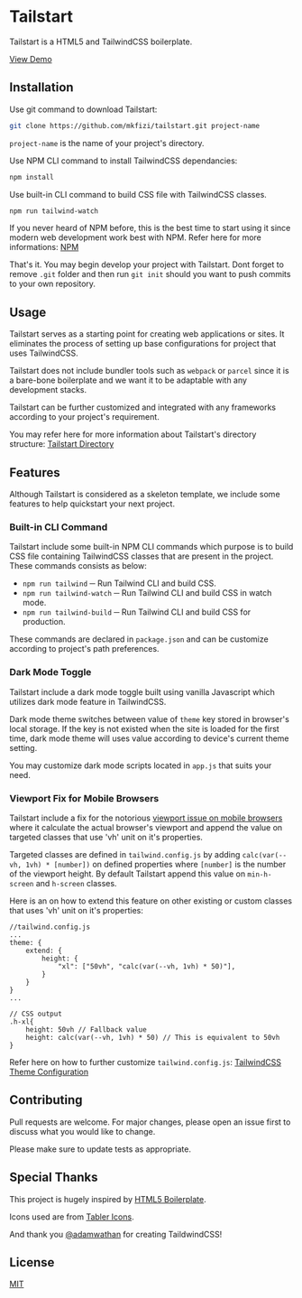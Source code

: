 # Tailstart

Tailstart is a HTML5 and TailwindCSS boilerplate.

[View Demo](https://mkfizi.github.io/tailstart)

## Installation

Use git command to download Tailstart:
```bash 
git clone https://github.com/mkfizi/tailstart.git project-name
```
`project-name` is the name of your project's directory.

Use NPM CLI command to install TailwindCSS dependancies:
```bash
npm install
```

Use built-in CLI command to build CSS file with TailwindCSS classes.
```bash
npm run tailwind-watch
```

If you never heard of NPM before, this is the best time to start using it since
modern web development work best with NPM. Refer here for more informations:
[NPM](https://www.npmjs.com/)

That's it. You may begin develop your project with Tailstart. Dont forget to
remove `.git` folder and then run `git init` should you want to push commits to
your own repository.

## Usage

Tailstart serves as a starting point for creating web applications or sites. It
eliminates the process of setting up base configurations for project that uses
TailwindCSS.

Tailstart does not include bundler tools such as `webpack` or `parcel` since it
is a bare-bone boilerplate and we want it to be adaptable with any development
stacks.

Tailstart can be further customized and integrated with any frameworks according
to your project's requirement.

You may refer here for more information about Tailstart's directory structure:
[Tailstart Directory](./DIRECTORY.md)

## Features

Although Tailstart is considered as a skeleton template, we include some
features to help quickstart your next project.

### Built-in CLI Command

Tailstart include some built-in NPM CLI commands which purpose is to build CSS
file containing TailwindCSS classes that are present in the project. These 
commands consists as below:

* `npm run tailwind` ─ Run Tailwind CLI and build CSS.
* `npm run tailwind-watch` ─ Run Tailwind CLI and build CSS in watch mode.
* `npm run tailwind-build` ─ Run Tailwind CLI and build CSS for production.

These commands are declared in `package.json` and can be customize according to
project's path preferences.

### Dark Mode Toggle

Tailstart include a dark mode toggle built using vanilla Javascript which 
utilizes dark mode feature in TailwindCSS. 

Dark mode theme switches between value of `theme` key stored in browser's local
storage. If the key is not existed when the site is loaded for the first time, 
dark mode theme will uses value according to device's current theme setting.

You may customize dark mode scripts located in `app.js` that suits your need.

### Viewport Fix for Mobile Browsers

Tailstart include a fix for the notorious [viewport issue on mobile browsers](https://stackoverflow.com/questions/37112218/css3-100vh-not-constant-in-mobile-browser)
where it calculate the actual browser's viewport and append the value on
targeted classes that use 'vh' unit on it's properties.

Targeted classes are defined in `tailwind.config.js` by adding `calc(var(--vh, 1vh) * [number])`
on defined properties where `[number]` is the number of the viewport height. 
By default Tailstart append this value on `min-h-screen` and `h-screen` classes.

Here is an on how to extend this feature on other existing or custom classes
that uses 'vh' unit on it's properties:
```
//tailwind.config.js
...
theme: {
    extend: {
        height: {
            "xl": ["50vh", "calc(var(--vh, 1vh) * 50)"],
        }
    }
}
...

// CSS output
.h-xl{
    height: 50vh // Fallback value
    height: calc(var(--vh, 1vh) * 50) // This is equivalent to 50vh
}
```

Refer here on how to further customize `tailwind.config.js`:
[TailwindCSS Theme Configuration](https://tailwindcss.com/docs/theme)

## Contributing

Pull requests are welcome. For major changes, please open an issue first to
discuss what you would like to change.

Please make sure to update tests as appropriate.

## Special Thanks

This project is hugely inspired by 
[HTML5 Boilerplate](https://github.com/h5bp/html5-boilerplate).

Icons used are from [Tabler Icons](https://tablericons.com/).

And thank you [@adamwathan](https://twitter.com/adamwathan) for creating
TaildwindCSS!

## License
[MIT](https://choosealicense.com/licenses/mit/)
